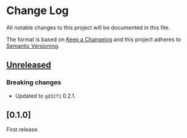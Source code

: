# Change Log

All notable changes to this project will be documented in this file.

The format is based on [Keep a Changelog](http://keepachangelog.com/)
and this project adheres to [Semantic Versioning](http://semver.org/).

## [Unreleased]

### Breaking changes

- Updated to `gd32f1` 0.2.1.

## [0.1.0]

First release.

[unreleased]: https://github.com/qwandor/gd32f1x0-hal/compare/0.1.0...HEAD
